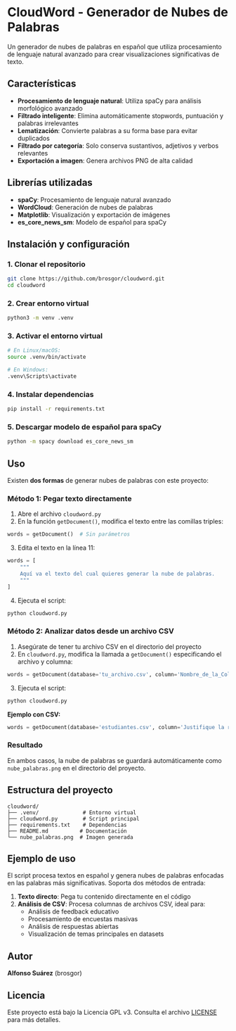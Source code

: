 # CloudWord - Generador de Nubes de Palabras

Un generador de nubes de palabras en español que utiliza procesamiento de lenguaje natural avanzado para crear visualizaciones significativas de texto.

## Características

- **Procesamiento de lenguaje natural**: Utiliza spaCy para análisis morfológico avanzado
- **Filtrado inteligente**: Elimina automáticamente stopwords, puntuación y palabras irrelevantes
- **Lematización**: Convierte palabras a su forma base para evitar duplicados
- **Filtrado por categoría**: Solo conserva sustantivos, adjetivos y verbos relevantes
- **Exportación a imagen**: Genera archivos PNG de alta calidad

## Librerías utilizadas

- **spaCy**: Procesamiento de lenguaje natural avanzado
- **WordCloud**: Generación de nubes de palabras
- **Matplotlib**: Visualización y exportación de imágenes
- **es_core_news_sm**: Modelo de español para spaCy

## Instalación y configuración

### 1. Clonar el repositorio
```bash
git clone https://github.com/brosgor/cloudword.git
cd cloudword
```

### 2. Crear entorno virtual
```bash
python3 -m venv .venv
```

### 3. Activar el entorno virtual
```bash
# En Linux/macOS:
source .venv/bin/activate

# En Windows:
.venv\Scripts\activate
```

### 4. Instalar dependencias
```bash
pip install -r requirements.txt
```

### 5. Descargar modelo de español para spaCy
```bash
python -m spacy download es_core_news_sm
```

## Uso

Existen **dos formas** de generar nubes de palabras con este proyecto:

### Método 1: Pegar texto directamente

1. Abre el archivo `cloudword.py`
2. En la función `getDocument()`, modifica el texto entre las comillas triples:
```python
words = getDocument()  # Sin parámetros
```
3. Edita el texto en la línea 11:
```python
words = [
    """
    Aquí va el texto del cual quieres generar la nube de palabras.
    """
]
```
4. Ejecuta el script:
```bash
python cloudword.py
```

### Método 2: Analizar datos desde un archivo CSV

1. Asegúrate de tener tu archivo CSV en el directorio del proyecto
2. En `cloudword.py`, modifica la llamada a `getDocument()` especificando el archivo y columna:
```python
words = getDocument(database='tu_archivo.csv', column='Nombre_de_la_Columna')
```
3. Ejecuta el script:
```bash
python cloudword.py
```

**Ejemplo con CSV:**
```python
words = getDocument(database='estudiantes.csv', column='Justifique la respuesta anterior (¿Por qué ?)')
```

### Resultado

En ambos casos, la nube de palabras se guardará automáticamente como `nube_palabras.png` en el directorio del proyecto.

## Estructura del proyecto

```
cloudword/
├── .venv/              # Entorno virtual
├── cloudword.py        # Script principal
├── requirements.txt    # Dependencias
├── README.md          # Documentación
└── nube_palabras.png  # Imagen generada
```

## Ejemplo de uso

El script procesa textos en español y genera nubes de palabras enfocadas en las palabras más significativas. Soporta dos métodos de entrada:

1. **Texto directo**: Pega tu contenido directamente en el código
2. **Análisis de CSV**: Procesa columnas de archivos CSV, ideal para:
   - Análisis de feedback educativo
   - Procesamiento de encuestas masivas
   - Análisis de respuestas abiertas
   - Visualización de temas principales en datasets

## Autor

**Alfonso Suárez** (brosgor)  

## Licencia

Este proyecto está bajo la Licencia GPL v3. Consulta el archivo [LICENSE](LICENSE) para más detalles.
